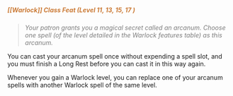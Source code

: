 ##### <span style="font-style:italic; color:rgb(203, 123, 55)">[[Warlock]] Class Feat (Level 11, 13, 15, 17 )</span> 

> *<span style="color:rgb(125, 125, 125)">Your patron grants you a magical secret called an arcanum. Choose one spell (of the level detailed in the Warlock features table) as this arcanum.</span>* 

You can cast your arcanum spell once without expending a spell slot, and you must finish a Long Rest before you can cast it in this way again.

Whenever you gain a Warlock level, you can replace one of your arcanum spells with another Warlock spell of the same level.